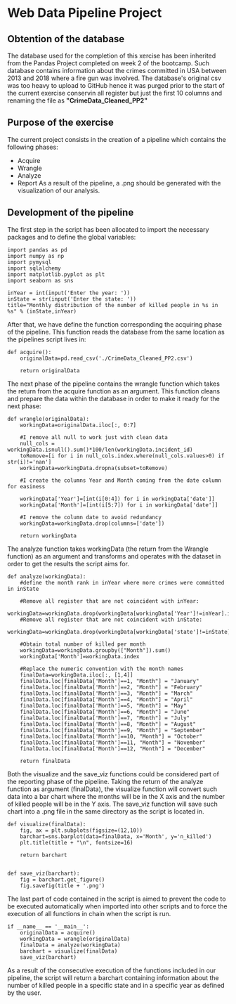 # Web Data Pipeline Project

## Obtention of the database

The database used for the completion of this xercise has been inherited from the Pandas Project completed on week 2 of the bootcamp. Such database contains information about the crimes committed in USA between 2013 and 2018 where a fire gun was involved. The database's original csv was too heavy to upload to GitHub hence it was purged prior to the start of the current exercise conservin all register but just the first 10 columns and renaming the file as **"CrimeData_Cleaned_PP2"**


## Purpose of the exercise

The current project consists in the creation of a pipeline which contains the following phases:
* Acquire
* Wrangle
* Analyze
* Report
As a result of the pipeline, a .png should be generated with the visualization of our analysis.


## Development of the pipeline

The first step in the script has been allocated to import the necessary packages and to define the global variables:
```
import pandas as pd
import numpy as np
import pymysql
import sqlalchemy
import matplotlib.pyplot as plt
import seaborn as sns

inYear = int(input('Enter the year: '))
inState = str(input('Enter the state: '))
title="Monthly distribution of the number of killed people in %s in %s" % (inState,inYear)
```

After that, we have define the function corresponding the acquiring phase of the pipeline. This function reads the database from the same location as the pipelines script lives in:
```
def acquire():
    originalData=pd.read_csv('./CrimeData_Cleaned_PP2.csv')
    
    return originalData
```

The next phase of the pipeline contains the wrangle function which takes the return from the acquire function as an argument. This function  cleans and prepare the data within the database in order to make it ready for the next phase:
```
def wrangle(originalData):
    workingData=originalData.iloc[:, 0:7]

    #I remove all null to work just with clean data
    null_cols = workingData.isnull().sum()*100/len(workingData.incident_id)
    toRemove=[i for i in null_cols.index.where(null_cols.values>0) if str(i)!='nan']
    workingData=workingData.dropna(subset=toRemove)   

    #I create the columns Year and Month coming from the date column for easiness

    workingData['Year']=[int(i[0:4]) for i in workingData['date']]
    workingData['Month']=[int(i[5:7]) for i in workingData['date']]

    #I remove the column date to avoid redundancy
    workingData=workingData.drop(columns=['date'])

    return workingData
 ```

The analyze function takes workingData (the return from the Wrangle function) as an argument and transforms and operates with the dataset in order to get the results the script aims for.
```
def analyze(workingData):
    #define the month rank in inYear where more crimes were committed in inState

    #Remove all register that are not coincident with inYear:
    workingData=workingData.drop(workingData[workingData['Year']!=inYear].index)
    #Remove all register that are not coincident with inState:
    workingData=workingData.drop(workingData[workingData['state']!=inState].index)

    #Obtain total number of killed per month
    workingData=workingData.groupby(["Month"]).sum()
    workingData['Month']=workingData.index
    
    #Replace the numeric convention with the month names
    finalData=workingData.iloc[:, [1,4]]
    finalData.loc[finalData['Month']==1, "Month"] = "January"
    finalData.loc[finalData['Month']==2, "Month"] = "February"
    finalData.loc[finalData['Month']==3, "Month"] = "March"
    finalData.loc[finalData['Month']==4, "Month"] = "April"
    finalData.loc[finalData['Month']==5, "Month"] = "May"
    finalData.loc[finalData['Month']==6, "Month"] = "June"
    finalData.loc[finalData['Month']==7, "Month"] = "July"
    finalData.loc[finalData['Month']==8, "Month"] = "August"
    finalData.loc[finalData['Month']==9, "Month"] = "September"
    finalData.loc[finalData['Month']==10, "Month"] = "October"
    finalData.loc[finalData['Month']==11, "Month"] = "November"
    finalData.loc[finalData['Month']==12, "Month"] = "December"
    
    return finalData
```

Both the visualize and the save_viz functions could be considered part of the reporting phase of the pipeline. Taking the return of the analyze function as argument (finalData), the visualize function will convert such data into a bar chart where the months will be in the X axis and the number of killed people will be in the Y axis. The save_viz function will save such chart into a .png file in the same directory as the script is located in.
```
def visualize(finalData):
    fig, ax = plt.subplots(figsize=(12,10))
    barchart=sns.barplot(data=finalData, x='Month', y='n_killed')
    plt.title(title + "\n", fontsize=16)
    
    return barchart


def save_viz(barchart):
    fig = barchart.get_figure()
    fig.savefig(title + '.png')
```

The last part of code contained in the script is aimed to prevent the code to be executed automatically when imported into other scripts and to force the execution of all functions in chain when the script is run.
```
if __name__ == '__main__':
    originalData = acquire()
    workingData = wrangle(originalData)
    finalData = analyze(workingData)
    barchart = visualize(finalData)
    save_viz(barchart)
```

As a result of the consecutive execution of the functions included in our pipeline, the script will return a barchart containing information about the number of killed people in a specific state and in a specific year as defined by the user.
